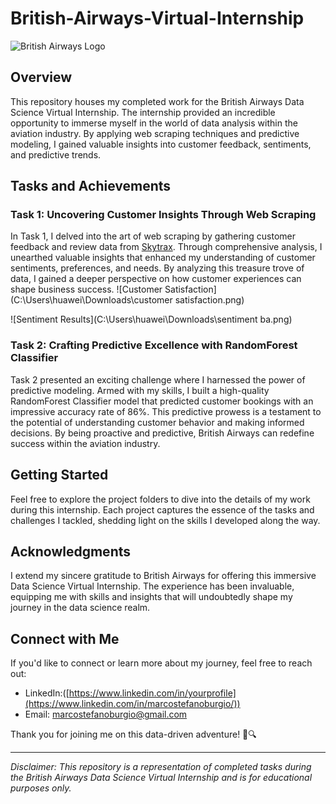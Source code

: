 # British-Airways-Virtual-Internship
![British Airways Logo](https://upload.wikimedia.org/wikipedia/it/4/42/British_Airways_Logo.svg) <!-- Add the logo image link here -->

## Overview

This repository houses my completed work for the British Airways Data Science Virtual Internship. The internship provided an incredible opportunity to immerse myself in the world of data analysis within the aviation industry. By applying web scraping techniques and predictive modeling, I gained valuable insights into customer feedback, sentiments, and predictive trends.

## Tasks and Achievements

### Task 1: Uncovering Customer Insights Through Web Scraping

In Task 1, I delved into the art of web scraping by gathering customer feedback and review data from [Skytrax](https://www.theforage.com/virtual-internships/prototype/NjynCWzGSaWXQCxSX/Data-Science). Through comprehensive analysis, I unearthed valuable insights that enhanced my understanding of customer sentiments, preferences, and needs. By analyzing this treasure trove of data, I gained a deeper perspective on how customer experiences can shape business success.
![Customer Satisfaction](C:\Users\huawei\Downloads\customer satisfaction.png)

![Sentiment Results](C:\Users\huawei\Downloads\sentiment ba.png)
### Task 2: Crafting Predictive Excellence with RandomForest Classifier

Task 2 presented an exciting challenge where I harnessed the power of predictive modeling. Armed with my skills, I built a high-quality RandomForest Classifier model that predicted customer bookings with an impressive accuracy rate of 86%. This predictive prowess is a testament to the potential of understanding customer behavior and making informed decisions. By being proactive and predictive, British Airways can redefine success within the aviation industry.

## Getting Started

Feel free to explore the project folders to dive into the details of my work during this internship. Each project captures the essence of the tasks and challenges I tackled, shedding light on the skills I developed along the way.

## Acknowledgments

I extend my sincere gratitude to British Airways for offering this immersive Data Science Virtual Internship. The experience has been invaluable, equipping me with skills and insights that will undoubtedly shape my journey in the data science realm.

## Connect with Me

If you'd like to connect or learn more about my journey, feel free to reach out:

- LinkedIn:([https://www.linkedin.com/in/yourprofile](https://www.linkedin.com/in/marcostefanoburgio/))
- Email: marcostefanoburgio@gmail.com

Thank you for joining me on this data-driven adventure! 🚀🔍

<!-- Add any additional badges, images, or links here -->

---

*Disclaimer: This repository is a representation of completed tasks during the British Airways Data Science Virtual Internship and is for educational purposes only.*
